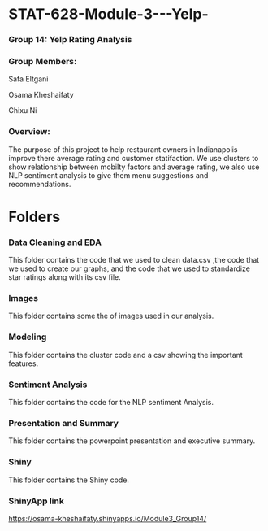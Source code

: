 # STAT-628-Module-3---Yelp-

### Group 14: Yelp Rating Analysis

### Group Members:

Safa Eltgani​

Osama Kheshaifaty​

Chixu Ni

### Overview: 
The purpose of this project to help  restaurant owners in Indianapolis improve there average rating and customer statifaction. We use clusters to show relationship between mobilty factors and average rating, we also use NLP sentiment analysis to give them menu suggestions and recommendations.

# Folders
### Data Cleaning and EDA
This folder contains the code that we used to clean data.csv ,the code that we used to create our graphs, and the code that we used to standardize star ratings along with its csv file.

### Images
This folder contains some the of images used in our analysis.

### Modeling
This folder contains the cluster code and a csv showing the important features.

### Sentiment Analysis
This folder contains the code for the NLP sentiment Analysis.

### Presentation and Summary
This folder contains the powerpoint presentation and executive summary.

### Shiny
This folder contains the Shiny code.

### ShinyApp link

https://osama-kheshaifaty.shinyapps.io/Module3_Group14/​

